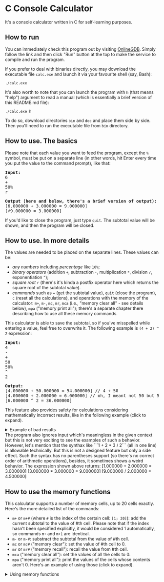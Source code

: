 # C Console Calculator
It's a console calculator written in C for self-learning purposes.

## How to run
You can immediately check this program out by visiting [OnlineGDB](https://onlinegdb.com/S1YYn1S5G). Simply follow the link and then click "Run" button at the top to make the service to compile and run the program.

If you prefer to deal with binaries directly, you may download the executable file ```calc.exe``` and launch it via your favourite shell (say, Bash):
```
./calc.exe
```
It's also worth to note that you can launch the program with ```h``` (that means "help") argument to read a manual (which is essentially a brief version of this README.md file):
```
./calc.exe h
```
To do so, download directories ```bin``` and ```doc``` and place them side by side. Then you'll need to run the executable file from ```bin``` directory.

## How to use. The basics
Please note that each value you want to feed the program, except the ```%``` symbol, must be put on a separate line (in other words, hit Enter every time you put the value to the command prompt), like that:
<pre>
<b>Input:</b>
6
+
50%
r
</pre>
<pre>
<b>Output (here and below, there's a brief version of output):</b>
[6.000000 + 3.000000 = 9.000000]
[&radic;9.000000 = 3.000000]
</pre>
If you'd like to close the program, just type <code>quit</code>. The subtotal value will be shown, and then the program will be closed.

## How to use. In more details
The values are needed to be placed on the separate lines. These values can be: 
* *any numbers* including *percentage* like ```10%```;
* *binary operators* (addition ```+```, subtraction ```-```, multiplication ```*```, division ```/```, exponentiation ```^```);
* *square root* ```r``` (there's it's kinda a postfix operator here which returns the square root of the subtotal value).
* *commands* such as ```=``` (get the subtotal value), ```quit``` (close the program), ```c``` (reset all the calculations), and operations with the memory of the calculator: ```m+```, ```m-```, ```mc```, ```mr```, ```mca``` (i.e., "memory clear all" - see details below), ```mpa``` ("memory print all"); there's a separate chapter there describing how to use all these memory commands.

This calculator is able to save the subtotal, so if you've misspelled while entering a value, feel free to overwrite it. The following example is ```(4 + 2) ^ 2``` expression:
<pre>
<b>Input:</b>
4
-
+
50
50%
^
2
</pre>
<pre>
<b>Output:</b>
[4.000000 + 50.000000 = 54.000000] // 4 + 50
[4.000000 + 2.000000 = 6.000000] // oh, I meant not 50 but 50%
[6.000000 ^ 2 = 36.000000]
</pre>
This feature also provides safety for calculations considering mathematically incorrect results, like in the following example (click to expand).
<details>
<summary>Example of bad results</summary>
<pre>
<b>Input:</b>
10
/
0
2
</pre>
<pre>
<b>Output:</b>
***
[10.000000 / 0.000000] Invalid operation!
Subtotal is: 10.000000
~~~
Invalid input: "0". Input's been withdrawn. Please:
1) enter different number to finish this expression, or
2) enter operator to make different expression with subtotal shown above.
***
[10.000000 / 2.000000 = 5.000000]
Subtotal is: 5.000000
***
</pre>
</details>
The program also ignores input which's meaningless in the given context but this is not very exciting to see the examples of such a behavior. However, let's mention that the synthax like ```1 + 2 * 3 / 2``` (all in one line) is allowable technically. But this is not a designed feature but only a side effect. Such the syntax has no parentheses support (so there's no correct order of arithmetic operations), besides, it sometimes shows a weird behavior. The expression shown above returns:
[1.000000 + 2.000000 = 3.000000]
[3.000000 * 3.000000 = 9.000000]
[9.000000 / 2.000000 = 4.500000]

## How to use the memory functions
This calculator supports a number of memory cells, up to 20 cells exactly. Here's the more detailed list of the commands:
* ```m+``` or ```m+#``` (where ```#``` is the index of the certain cell: ```[1; 20]```): add the current subtotal to the value of #th cell. Please note that if the index hasn't been specified explicitly, it would be considered 1 automatically, so commands ```m+``` and ```m+1``` are identical.
* ```m-``` or ```m-#```: substract the subtotal from the value of #th cell.
* ```mc``` or ```mc#``` ("memory clear"): set the value of #th cell to 0.
* ```mr``` or ```mr#``` ("memory recall"): recall the value from #th cell.
* ```mca``` ("memory clear all"): set the values of all the cells to 0.
* ```mpa``` ("memory print all"): print the values of the cells whose contents aren't 0.
Here's an example of using those (click to expand).
<details>
<summary>Using memory functions</summary>
<pre>
<b>Input:</b>
2
m+
m+2
m+2
mpa
^
mr2
/
mr
mca
=
</pre>
<pre>
<b>Output:</b>
***
Subtotal is: 2.000000
***
Memory cell #1 has: 2.000000 // m+
***
Memory cell #2 has: 2.000000 // m+2
***
Memory cell #2 has: 4.000000 // m+2
***
Memory cell #1 has: 2.000000 // mpa
Memory cell #2 has: 4.000000
***
[2.000000 ^ 4 = 16.000000] // mr2
Subtotal is: 16.000000 / Memory cell #1 has: 2.000000
***
[16.000000 / 2.000000 = 8.000000] // mr
Subtotal is: 8.000000 / Memory cell #1 has: 2.000000
***
All memory cells have 0. // mca
***
Subtotal is: 8.000000 // =
***
</pre>
</details>